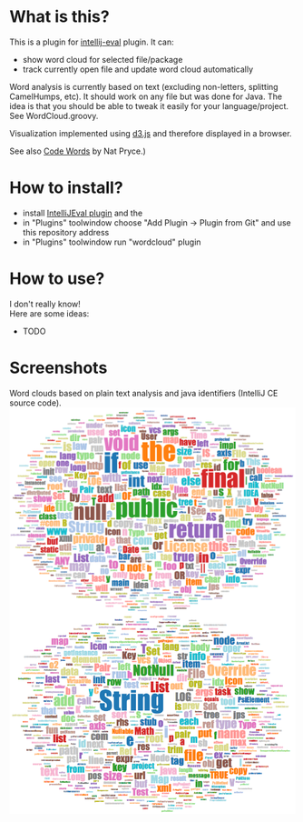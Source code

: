 What is this?
=============

This is a plugin for [intellij-eval](https://github.com/dkandalov/intellij_eval) plugin. It can:
 - show word cloud for selected file/package
 - track currently open file and update word cloud automatically

Word analysis is currently based on text (excluding non-letters, splitting CamelHumps, etc).
It should work on any file but was done for Java. The idea is that you should be able to tweak it
easily for your language/project. See WordCloud.groovy.

Visualization implemented using [d3.js](https://github.com/mbostock/d3) and therefore displayed in a browser.

See also [Code Words](https://github.com/npryce/code-words) by Nat Pryce.)


How to install?
===============
 - install [IntelliJEval plugin](https://github.com/dkandalov/intellij_eval) and the
 - in "Plugins" toolwindow choose "Add Plugin -> Plugin from Git" and use this repository address
 - in "Plugins" toolwindow run "wordcloud" plugin


How to use?
===========
I don't really know!<br/>
Here are some ideas:
 - TODO



Screenshots
===========
Word clouds based on plain text analysis and java identifiers (IntelliJ CE source code).
<img src="https://github.com/dkandalov/d3_in_intellij/blob/master/screenshots/intellij-wordcloud.png?raw=true" alt="auto-revert screenshot" title="auto-revert screenshot" align="left" />
<img src="https://github.com/dkandalov/d3_in_intellij/blob/master/screenshots/intellij-identifier-cloud.png?raw=true" alt="auto-revert screenshot" title="auto-revert screenshot" align="left" />

